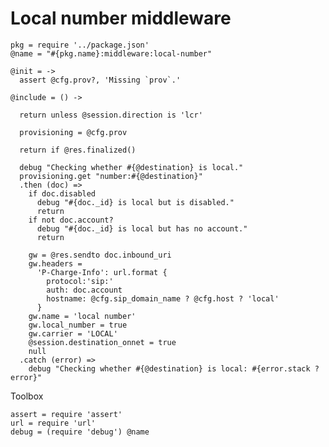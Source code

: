 Local number middleware
=======================

    pkg = require '../package.json'
    @name = "#{pkg.name}:middleware:local-number"

    @init = ->
      assert @cfg.prov?, 'Missing `prov`.'

    @include = () ->

      return unless @session.direction is 'lcr'

      provisioning = @cfg.prov

      return if @res.finalized()

      debug "Checking whether #{@destination} is local."
      provisioning.get "number:#{@destination}"
      .then (doc) =>
        if doc.disabled
          debug "#{doc._id} is local but is disabled."
          return
        if not doc.account?
          debug "#{doc._id} is local but has no account."
          return

        gw = @res.sendto doc.inbound_uri
        gw.headers =
          'P-Charge-Info': url.format {
            protocol:'sip:'
            auth: doc.account
            hostname: @cfg.sip_domain_name ? @cfg.host ? 'local'
          }
        gw.name = 'local number'
        gw.local_number = true
        gw.carrier = 'LOCAL'
        @session.destination_onnet = true
        null
      .catch (error) =>
        debug "Checking whether #{@destination} is local: #{error.stack ? error}"

Toolbox

    assert = require 'assert'
    url = require 'url'
    debug = (require 'debug') @name
